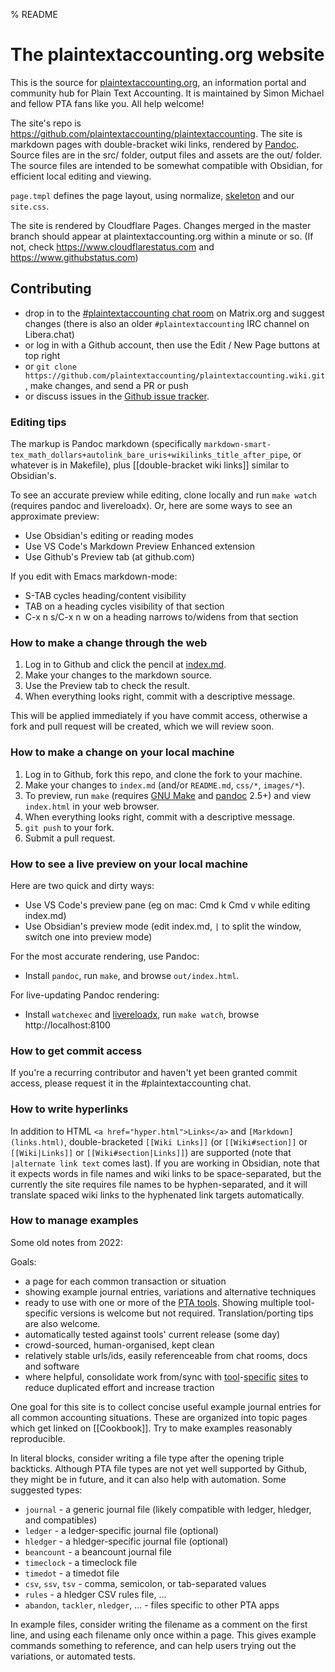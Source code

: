 % README
# The plaintextaccounting.org website

This is the source for [plaintextaccounting.org](https://plaintextaccounting.org),
an information portal and community hub for Plain Text Accounting.
It is maintained by Simon Michael and fellow PTA fans like you.
All help welcome!

The site's repo is https://github.com/plaintextaccounting/plaintextaccounting.
The site is markdown pages with double-bracket wiki links, rendered by [Pandoc].
Source files are in the src/ folder, output files and assets are the out/ folder.
The source files are intended to be somewhat compatible with Obsidian,
for efficient local editing and viewing.

`page.tmpl` defines the page layout, using normalize,
[skeleton](http://getskeleton.com) and our `site.css`.

The site is rendered by Cloudflare Pages.
Changes merged in the master branch should appear at plaintextaccounting.org within a minute or so.
(If not, check <https://www.cloudflarestatus.com> and <https://www.githubstatus.com>)

## Contributing

- drop in to the [#plaintextaccounting chat room](https://plaintextaccounting.org/#newsdiscussion) on Matrix.org and suggest changes
  (there is also an older `#plaintextaccounting` IRC channel on Libera.chat)
- or log in with a Github account, then use the Edit / New Page buttons at top right
- or `git clone https://github.com/plaintextaccounting/plaintextaccounting.wiki.git`, make changes, and send a PR or push
- or discuss issues in the [Github issue tracker](https://github.com/plaintextaccounting/plaintextaccounting/issues).

### Editing tips

The markup is Pandoc markdown
(specifically `markdown-smart-tex_math_dollars+autolink_bare_uris+wikilinks_title_after_pipe`,
or whatever is in Makefile),
plus [[double-bracket wiki links]] similar to Obsidian's.

To see an accurate preview while editing, clone locally and run `make watch` 
(requires pandoc and livereloadx).
Or, here are some ways to see an approximate preview:

- Use Obsidian's editing or reading modes
- Use VS Code's Markdown Preview Enhanced extension
- Use Github's Preview tab (at github.com)

If you edit with Emacs markdown-mode:

- S-TAB cycles heading/content visibility
- TAB on a heading cycles visibility of that section
- C-x n s/C-x n w on a heading narrows to/widens from that section

### How to make a change through the web

1. Log in to Github and click the pencil at
   [index.md](https://github.com/plaintextaccounting/plaintextaccounting/blob/master/src/index.md).
2. Make your changes to the markdown source.
3. Use the Preview tab to check the result.
4. When everything looks right, commit with a descriptive message.

This will be applied immediately if you have commit access, otherwise a fork and pull request will be created, which we will review soon.

### How to make a change on your local machine

1. Log in to Github, fork this repo, and clone the fork to your machine.
    <!-- git clone https://github.com/plaintextaccounting/plaintextaccounting.wiki.git -->
2. Make your changes to `index.md` (and/or `README.md`, `css/*`, `images/*`).
3. To preview, run `make` (requires [GNU Make] and [pandoc] 2.5+) and view `index.html` in your web browser.
4. When everything looks right, commit with a descriptive message.
5. `git push` to your fork.
6. Submit a pull request.

[pandoc]: https://pandoc.org/installing.html
[GNU Make]: https://www.gnu.org/software/make/
[open an issue]: https://github.com/plaintextaccounting/plaintextaccounting/issues/new
<!-- ?title=Contributor+requesting+commit+bit&body=Request+for+commit+access -->

### How to see a live preview on your local machine

Here are two quick and dirty ways:

- Use VS Code's preview pane (eg on mac: Cmd k Cmd v while editing index.md)
- Use Obsidian's preview mode (edit index.md, `|` to split the window, switch one into preview mode)

For the most accurate rendering, use Pandoc:

- Install `pandoc`, run `make`, and browse `out/index.html`.

For live-updating Pandoc rendering:

- Install `watchexec` and [livereloadx], run `make watch`, browse http://localhost:8100

[livereloadx]: https://nitoyon.github.io/livereloadx

### How to get commit access

If you're a recurring contributor and haven't yet been granted commit access, 
please request it in the #plaintextaccounting chat.


<!--
The wiki was announced in 2022-02 at
[ledger](https://groups.google.com/g/ledger-cli/c/-ylWBNTUC9Q), 
[beancount](https://groups.google.com/g/beancount/c/_xtg1XVbbCk),
[hledger](https://groups.google.com/g/hledger/c/bLxVpYEklk4)
-->

### How to write hyperlinks

In addition to HTML `<a href="hyper.html">Links</a>` and `[Markdown](links.html)`,
double-bracketed `[[Wiki Links]]` (or `[[Wiki#section]]` or `[[Wiki|Links]]` or `[[Wiki#section|Links]]`) are supported
(note that `|alternate link text` comes last).
If you are working in Obsidian, note that it expects words in file names and wiki links to be space-separated,
but the currently the site requires file names to be hyphen-separated, 
and it will translate spaced wiki links to the hyphenated link targets automatically.

### How to manage examples

Some old notes from 2022:

Goals:
- a page for each common transaction or situation
- showing example journal entries, variations and alternative techniques
- ready to use with one or more of the [PTA tools](https://plaintextaccounting.org/#plain-text-accounting-apps). Showing multiple tool-specific versions is welcome but not required. Translation/porting tips are also welcome.
- automatically tested against tools' current release (some day)
- crowd-sourced, human-organised, kept clean
- relatively stable urls/ids, easily referenceable from chat rooms, docs and software
- where helpful, consolidate work from/sync with [tool](https://github.com/ledger/ledger/wiki)-[specific](https://hledger.org/cookbook.html#accounting-tasks) [sites](https://beancount.github.io/docs/command_line_accounting_cookbook.html) to reduce duplicated effort and increase traction

One goal for this site is to collect concise useful example journal entries for all common accounting situations.
These are organized into topic pages which get linked on [[Cookbook]].
Try to make examples reasonably reproducible.

In literal blocks, consider writing a file type after the opening triple backticks. 
Although PTA file types are not yet well supported by Github, they might be in future,
and it can also help with automation. 
Some suggested types:

- `journal` - a generic journal file (likely compatible with ledger, hledger, and compatibles)
- `ledger` - a ledger-specific journal file (optional)
- `hledger` - a hledger-specific journal file (optional)
- `beancount` - a beancount journal file
- `timeclock` - a timeclock file
- `timedot` - a timedot file
- `csv`, `ssv`, `tsv` - comma, semicolon, or tab-separated values
- `rules` - a hledger CSV rules file, ...
- `abandon`, `tackler`, `nledger`, ... - files specific to other PTA apps

In example files, consider writing the filename as a comment on the first line, 
and using each filename only once within a page. 
This gives example commands something to reference,
and can help users trying out the variations,
or automated tests.

